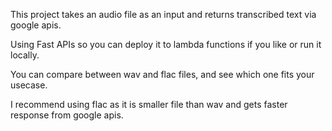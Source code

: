 This project takes an audio file as an input and returns transcribed text via google apis.

Using Fast APIs so you can deploy it to lambda functions if you like or run it locally.

You can compare between wav and flac files, and see which one fits your usecase.

I recommend using flac as it is smaller file than wav and gets faster response from google apis.
